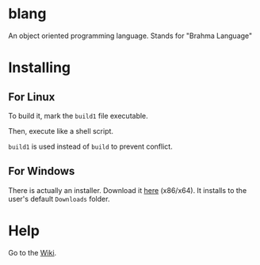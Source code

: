 # blang
An object oriented programming language. Stands for "Brahma Language"
# Installing
## For Linux
To build it, mark the `build1` file executable.

Then, execute like a shell script.

`build1` is used instead of `build` to prevent conflict.
## For Windows
There is actually an installer. Download it [here](https://ganesha2282882.github.io/blang/blang_windows_setup.cmd) (x86/x64). It installs to the user's default `Downloads` folder.
# Help
Go to the [Wiki](https://github.com/Ganesha2282882/blang/wiki).
